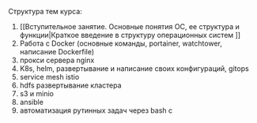  Структура тем курса:
1) [[Вступительное занятие. Основные понятия ОС, ее структура и функции|Краткое введение в структуру операционных систем ]]
2) Работа с Docker (основные команды, portainer, watchtower, написание Dockerfile)
3) прокси сервера nginx
4) K8s, helm, развертывание и написание своих конфигураций, gitops
5) service mesh istio
6) hdfs развертывание кластера 
7)  s3  и minio
8) ansible
9) автоматизация рутинных задач через bash c



